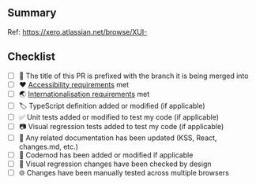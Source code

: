 ## Summary

Ref: https://xero.atlassian.net/browse/XUI-

## Checklist

- [ ] 🔀 The title of this PR is prefixed with the branch it is being merged into
- [ ] ❤️ [Accessibility requirements](https://xui.xero.com/breaking-changes/section-getting-started-accessibility-development.html) met
- [ ] 🌏 [Internationalisation requirements](https://confluence.teamxero.com/pages/viewpage.action?pageId=243505530) met
- [ ] 🏷️ TypeScript definition added or modified (if applicable)
- [ ] ✅ Unit tests added or modified to test my code (if applicable)
- [ ] 📷 Visual regression tests added to test my code (if applicable)
- [ ] 📝 Any related documentation has been updated (KSS, React, changes.md, etc.)
- [ ] 🤖 Codemod has been added or modified if applicable
- [ ] 💅 Visual regression changes have been checked by design
- [ ] 🌐 Changes have been manually tested across multiple browsers
